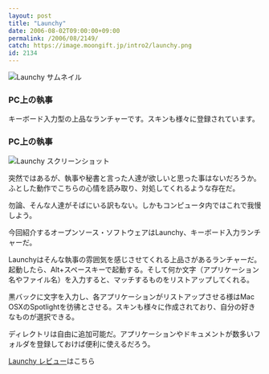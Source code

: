 ```yaml
---
layout: post
title: "Launchy"
date: 2006-08-02T09:00:00+09:00
permalink: /2006/08/2149/
catch: https://image.moongift.jp/intro2/launchy.png
id: 2134
---
```

 ![Launchy サムネイル](https://image.moongift.jp/intro2/launchy.t.png "Launchy サムネイル")
  

### PC上の執事
  
キーボード入力型の上品なランチャーです。スキンも様々に登録されています。  
<!--more-->  

### PC上の執事
  

![Launchy スクリーンショット](https://image.moongift.jp/intro2/launchy.png "Launchy スクリーンショット")

  

突然ではあるが、執事や秘書と言った人達が欲しいと思った事はないだろうか。ふとした動作でこちらの心情を読み取り、対処してくれるような存在だ。

  

勿論、そんな人達がそばにいる訳もない。しかもコンピュータ内ではこれで我慢しよう。

  

今回紹介するオープンソース・ソフトウェアはLaunchy、キーボード入力ランチャーだ。

  

Launchyはそんな執事の雰囲気を感じさせてくれる上品さがあるランチャーだ。起動したら、Alt+スペースキーで起動する。そして何か文字（アプリケーション名やファイル名）を入力すると、マッチするものをリストアップしてくれる。

  

黒バックに文字を入力し、各アプリケーションがリストアップさせる様はMac OSXのSpotlightを彷彿とさせる。スキンも様々に作成されており、自分の好きなものが選択できる。

  

ディレクトリは自由に追加可能だ。アプリケーションやドキュメントが数多いフォルダを登録しておけば便利に使えるだろう。

  

[Launchy レビュー](http://oss.moongift.jp/review/i-2153.html)はこちら

